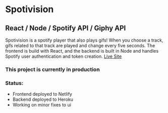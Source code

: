 # Spotivision

## React / Node / Spotify API / Giphy API

Spotivision is a spotify player that also plays gifs! When you choose a track, gifs related to that track are played and change every five seconds. The frontend is build with React, and the backend is built in Node and handles Spotify user authentication and token creation. [Live Site](https://tender-heyrovsky-54413e.netlify.app/ "Spotivision")

### This project is currently in production

### Status:

- Frontend deployed to Netlify
- Backend deployed to Heroku
- Working on minor fixes to ui
